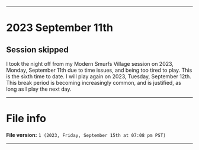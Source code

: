 
***

# 2023 September 11th

## Session skipped

I took the night off from my Modern Smurfs Village session on 2023, Monday, September 11th due to time issues, and being too tired to play. This is the sixth time to date. I will play again on 2023, Tuesday, September 12th. This break period is becoming increasingly common, and is justified, as long as I play the next day.

***

# File info

**File version:** `1 (2023, Friday, September 15th at 07:08 pm PST)`

***
